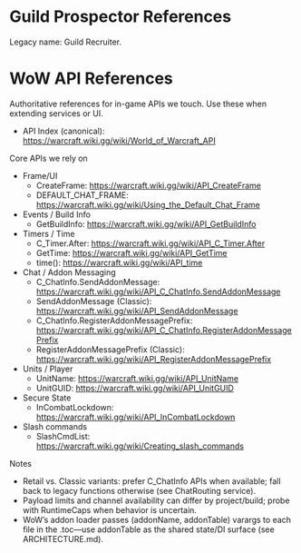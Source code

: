 # Guild Prospector References

Legacy name: Guild Recruiter.
# WoW API References

Authoritative references for in-game APIs we touch. Use these when extending services or UI.

- API Index (canonical): https://warcraft.wiki.gg/wiki/World_of_Warcraft_API

Core APIs we rely on
- Frame/UI
  - CreateFrame: https://warcraft.wiki.gg/wiki/API_CreateFrame
  - DEFAULT_CHAT_FRAME: https://warcraft.wiki.gg/wiki/Using_the_Default_Chat_Frame
- Events / Build Info
  - GetBuildInfo: https://warcraft.wiki.gg/wiki/API_GetBuildInfo
- Timers / Time
  - C_Timer.After: https://warcraft.wiki.gg/wiki/API_C_Timer.After
  - GetTime: https://warcraft.wiki.gg/wiki/API_GetTime
  - time(): https://warcraft.wiki.gg/wiki/API_time
- Chat / Addon Messaging
  - C_ChatInfo.SendAddonMessage: https://warcraft.wiki.gg/wiki/API_C_ChatInfo.SendAddonMessage
  - SendAddonMessage (Classic): https://warcraft.wiki.gg/wiki/API_SendAddonMessage
  - C_ChatInfo.RegisterAddonMessagePrefix: https://warcraft.wiki.gg/wiki/API_C_ChatInfo.RegisterAddonMessagePrefix
  - RegisterAddonMessagePrefix (Classic): https://warcraft.wiki.gg/wiki/API_RegisterAddonMessagePrefix
- Units / Player
  - UnitName: https://warcraft.wiki.gg/wiki/API_UnitName
  - UnitGUID: https://warcraft.wiki.gg/wiki/API_UnitGUID
- Secure State
  - InCombatLockdown: https://warcraft.wiki.gg/wiki/API_InCombatLockdown
- Slash commands
  - SlashCmdList: https://warcraft.wiki.gg/wiki/Creating_slash_commands

Notes
- Retail vs. Classic variants: prefer C_ChatInfo APIs when available; fall back to legacy functions otherwise (see ChatRouting service).
- Payload limits and channel availability can differ by project/build; probe with RuntimeCaps when behavior is uncertain.
- WoW’s addon loader passes (addonName, addonTable) varargs to each file in the .toc—use addonTable as the shared state/DI surface (see ARCHITECTURE.md).
